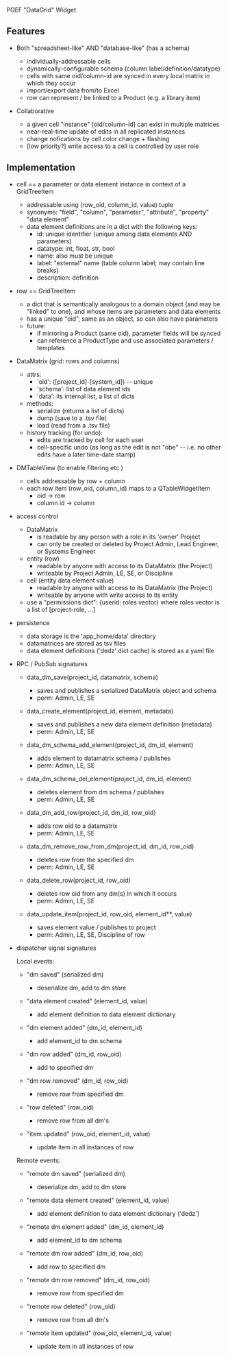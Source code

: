 PGEF "DataGrid" Widget

## Features

* Both "spreadsheet-like" AND "database-like" (has a schema)
  - individually-addressable cells
  - dynamically-configurable schema (column label/definition/datatype)
  - cells with same oid/column-id are synced in every local matrix in which they occur
  - import/export data from/to Excel
  - row can represent / be linked to a Product (e.g. a library item)

* Collaborative
  - a given cell "instance" [oid/column-id] can exist in multiple matrices
  - near-real-time update of edits in all replicated instances
  - change nofications by cell color change + flashing
  - [low priority?] write access to a cell is controlled by user role

## Implementation

* cell == a parameter or data element instance in context of a GridTreeItem
  - addressable using (row_oid, column_id, value) tuple
  - synonyms:  "field", "column", "parameter", "attribute", "property"
               "data element"
  - data element definitions are in a dict with the following keys:
    + id: unique identifier (unique among data elements AND parameters)
    + datatype:  int, float, str, bool
    + name: also must be unique
    + label: "external" name (table column label; may contain line breaks)
    + description: definition

* row == GridTreeItem
  - a dict that is semantically analogous to a domain object (and may be
    "linked" to one), and whose items are parameters and data elements
  - has a unique "oid", same as an object, so can also have parameters
  - future:
    + if mirroring a Product (same oid), parameter fields will be synced
    + can reference a ProductType and use associated parameters / templates

* DataMatrix (grid: rows and columns)
  - attrs:
    + 'oid': ([project_id]-[system_id]) -- unique
    + 'schema': list of data element ids
    + 'data': its internal list, a list of dicts
  - methods:
    + serialize (returns a list of dicts)
    + dump (save to a .tsv file)
    + load (read from a .tsv file)
  - history tracking (for undo):
    + edits are tracked by cell for each user
    + cell-specific undo (as long as the edit is not "obe" -- i.e. no other
      edits have a later time-date stamp)

* DMTableView (to enable filtering etc.)
  - cells addressable by row + column
  - each row item (row_oid, column_id) maps to a QTableWidgetItem
    + oid -> row
    + column id -> column

* access control
  - DataMatrix
    + is readable by any person with a role in its 'owner' Project
    + can only be created or deleted by Project Admin, Lead Engineer, or
      Systems Engineer
  - entity (row)
    + readable by anyone with access to its DataMatrix (the Project)
    + writeable by Project Admin, LE, SE, or Discipline
  - cell (entity data element value)
    + readable by anyone with access to its DataMatrix (the Project)
    + writeable by anyone with write access to its entity
  - use a "permissions dict":
    {userid: roles vector}
    where roles vector is a list of [project-role, ...]

* persistence
  - data storage is the 'app_home/data' directory
  - datamatrices are stored as tsv files
  - data element definitions ('dedz' dict cache) is stored as a yaml file

* RPC / PubSub signatures

  - data_dm_save(project_id, datamatrix, schema)
    + saves and publishes a serialized DataMatrix object and schema
    + perm:  Admin, LE, SE

  - data_create_element(project_id, element, metadata)
    + saves and publishes a new data element definition (metadata)
    + perm:  Admin, LE, SE

  - data_dm_schema_add_element(project_id, dm_id, element)
    + adds element to datamatrix schema / publishes
    + perm:  Admin, LE, SE

  - data_dm_schema_del_element(project_id, dm_id, element)
    + deletes element from dm schema / publishes
    + perm:  Admin, LE, SE

  - data_dm_add_row(project_id, dm_id, row_oid)
    + adds row oid to a datamatrix
    + perm:  Admin, LE, SE

  - data_dm_remove_row_from_dm(project_id, dm_id, row_oid)
    + deletes row from the specified dm
    + perm:  Admin, LE, SE

  - data_delete_row(project_id, row_oid)
    + deletes row oid from any dm(s) in which it occurs
    + perm:  Admin, LE, SE

  - data_update_item(project_id, row_oid, element_id**, value)
    + saves element value / publishes to project
    + perm:  Admin, LE, SE, Discipline of row

* dispatcher signal signatures

  Local events:

  - "dm saved" (serialized dm)
    + deserialize dm, add to dm store

  - "data element created" (element_id, value)
    + add element definition to data element dictionary

  - "dm element added" (dm_id, element_id)
    + add element_id to dm schema

  - "dm row added" (dm_id, row_oid)
    + add to specified dm

  - "dm row removed" (dm_id, row_oid)
    + remove row from specified dm

  - "row deleted" (row_oid)
    + remove row from all dm's

  - "item updated" (row_oid, element_id, value)
    + update item in all instances of row

  Remote events:

  - "remote dm saved" (serialized dm)
    + deserialize dm, add to dm store

  - "remote data element created" (element_id, value)
    + add element definition to data element dictionary ('dedz')

  - "remote dm element added" (dm_id, element_id)
    + add element_id to dm schema

  - "remote dm row added" (dm_id, row_oid)
    + add row to specified dm

  - "remote dm row removed" (dm_id, row_oid)
    + remove row from specified dm

  - "remote row deleted" (row_oid)
    + remove row from all dm's

  - "remote item updated" (row_oid, element_id, value)
    + update item in all instances of row

